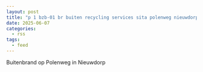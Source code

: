 ```yaml
---
layout: post
title: "p 1 bzb-01 br buiten recycling services sita polenweg nieuwdorp 194731"
date: 2025-06-07
categories: 
  - rss
tags: 
  - feed
---
```


Buitenbrand op Polenweg in Nieuwdorp
